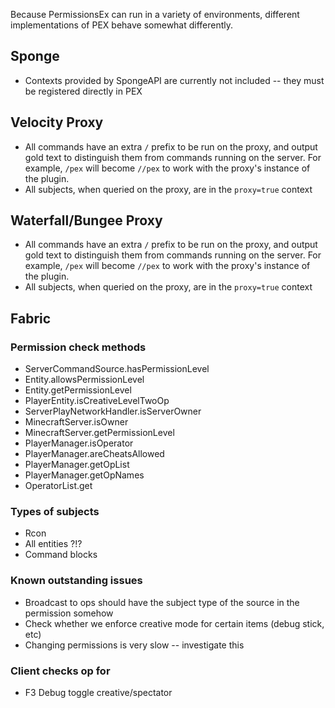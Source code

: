 Because PermissionsEx can run in a variety of environments, different implementations of PEX behave somewhat differently.


## Sponge

- Contexts provided by SpongeAPI are currently not included -- they must be registered directly in PEX

## Velocity Proxy

- All commands have an extra `/` prefix to be run on the proxy, and output gold text to distinguish them from commands running on the server. 
  For example, `/pex` will become `//pex` to work with the proxy's instance of the plugin.
- All subjects, when queried on the proxy, are in the `proxy=true` context

## Waterfall/Bungee Proxy

- All commands have an extra `/` prefix to be run on the proxy, and output gold text to distinguish them from commands running on the server. 
  For example, `/pex` will become `//pex` to work with the proxy's instance of the plugin.
- All subjects, when queried on the proxy, are in the `proxy=true` context

## Fabric

### Permission check methods

- ServerCommandSource.hasPermissionLevel
- Entity.allowsPermissionLevel
- Entity.getPermissionLevel
- PlayerEntity.isCreativeLevelTwoOp
- ServerPlayNetworkHandler.isServerOwner
- MinecraftServer.isOwner
- MinecraftServer.getPermissionLevel
- PlayerManager.isOperator
- PlayerManager.areCheatsAllowed
- PlayerManager.getOpList
- PlayerManager.getOpNames
- OperatorList.get


### Types of subjects
- Rcon
- All entities ?!?
- Command blocks

### Known outstanding issues
- Broadcast to ops should have the subject type of the source in the permission somehow
- Check whether we enforce creative mode for certain items (debug stick, etc)
- Changing permissions is very slow -- investigate this

### Client checks op for
- F3 Debug toggle creative/spectator 
